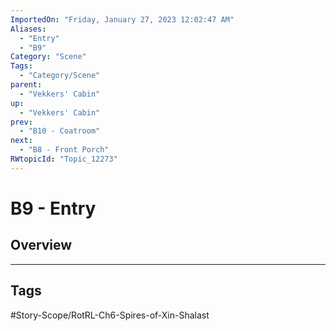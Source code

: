 ```yaml
---
ImportedOn: "Friday, January 27, 2023 12:02:47 AM"
Aliases:
  - "Entry"
  - "B9"
Category: "Scene"
Tags:
  - "Category/Scene"
parent:
  - "Vekkers' Cabin"
up:
  - "Vekkers' Cabin"
prev:
  - "B10 - Coatroom"
next:
  - "B8 - Front Porch"
RWtopicId: "Topic_12273"
---
```

# B9 - Entry
## Overview

---
## Tags
#Story-Scope/RotRL-Ch6-Spires-of-Xin-Shalast

